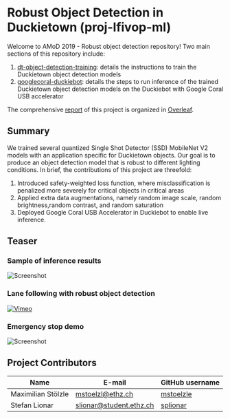 # Robust Object Detection in Duckietown (proj-lfivop-ml)
Welcome to AMoD 2019 - Robust object detection repository! Two main sections of this repository include:
1. [dt-object-detection-training](https://github.com/duckietown-ethz/proj-lfivop-ml/tree/master/dt-object-detection-training): details the instructions to train the Duckietown object detection models
2. [googlecoral-duckiebot](https://github.com/duckietown-ethz/proj-lfivop-ml/tree/master/googlecoral-duckiebot): details the steps to run inference of the trained Duckietown object detection models on the Duckiebot with Google Coral USB accelerator

The comprehensive [report](https://github.com/duckietown-ethz/proj-lfivop-ml/blob/master/AMoD_Robust_Object_Detection_2019%20.pdf) of this project is organized in [Overleaf](https://www.overleaf.com/read/njpmmpyhmndz).

## Summary

We trained several quantized Single Shot Detector (SSD) MobileNet V2 models with an application specific for Duckietown objects.  Our goal is to produce an object detection model that is robust to different lighting conditions.  In brief, the contributions of this project are threefold:
1. Introduced  safety-weighted  loss  function,  where  misclassification  is  penalized  more severely for critical objects in critical areas
2.  Applied extra data augmentations,  namely random image scale,  random brightness,random contrast, and random saturation
3.  Deployed Google Coral USB Accelerator in Duckiebot to enable live inference. 

## Teaser

### Sample of inference results

![Screenshot](https://github.com/duckietown-ethz/proj-lfivop-ml/wiki/images/inference.jpg)

### Lane following with robust object detection

[![Vimeo](https://github.com/duckietown-ethz/proj-lfivop-ml/wiki/images/lanefollowing_objdet.jpg)](https://player.vimeo.com/video/380723135  "DEMO results - Click to Watch!")

### Emergency stop demo

![Screenshot](https://github.com/duckietown-ethz/proj-lfivop-ml/wiki/images/emergencystop.gif)

## Project Contributors

| Name | E-mail | GitHub username |
| ------------ | ------------ | ----------- |
| Maximilian Stölzle | mstoelzl@ethz.ch | [mstoelzle](https://github.com/mstoelzle/) |
| Stefan Lionar | slionar@student.ethz.ch | [splionar](https://github.com/splionar) |